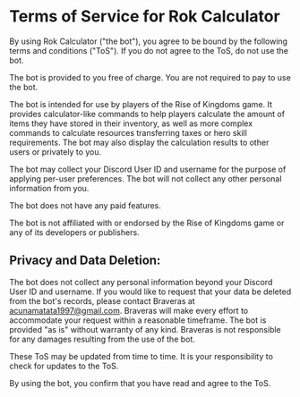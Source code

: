 # Terms of Service for Rok Calculator

By using Rok Calculator ("the bot"), you agree to be bound by the following terms and conditions ("ToS"). If you do not agree to the ToS, do not use the bot.

The bot is provided to you free of charge. You are not required to pay to use the bot.

The bot is intended for use by players of the Rise of Kingdoms game. It provides calculator-like commands to help players calculate the amount of items they have stored in their inventory, as well as more complex commands to calculate resources transferring taxes or hero skill requirements. The bot may also display the calculation results to other users or privately to you.

The bot may collect your Discord User ID and username for the purpose of applying per-user preferences. The bot will not collect any other personal information from you.

The bot does not have any paid features.

The bot is not affiliated with or endorsed by the Rise of Kingdoms game or any of its developers or publishers.

## Privacy and Data Deletion:

The bot does not collect any personal information beyond your Discord User ID and username.
If you would like to request that your data be deleted from the bot's records, please contact Braveras at acunamatata1997@gmail.com. Braveras will make every effort to accommodate your request within a reasonable timeframe.
The bot is provided "as is" without warranty of any kind. Braveras is not responsible for any damages resulting from the use of the bot.

These ToS may be updated from time to time. It is your responsibility to check for updates to the ToS.

By using the bot, you confirm that you have read and agree to the ToS.
